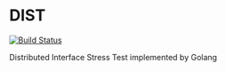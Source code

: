 # DIST

[![Build Status](https://travis-ci.org/tanhaipeng/DIST.svg?branch=master)](https://travis-ci.org/tanhaipeng/DIST)

Distributed Interface Stress Test implemented by Golang
